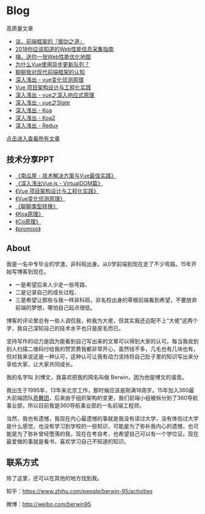 # Blog

高质量文章
* [谈，前端框架的『御剑之道』](https://github.com/berwin/Blog/issues/26)
* [2018你应该知道的Web性能信息采集指南](https://github.com/berwin/Blog/issues/25)
* [嗨，送你一张Web性能优化地图](https://github.com/berwin/Blog/issues/23)
* [为什么Vue使用异步更新队列？](https://github.com/berwin/Blog/issues/22)
* [聊聊我对现代前端框架的认知](https://github.com/berwin/Blog/issues/20)
* [深入浅出 - vue变化侦测原理](https://github.com/berwin/Blog/issues/17)
* [Vue 项目架构设计与工程化实践](https://github.com/berwin/Blog/issues/14)
* [深入浅出 - vue之深入响应式原理](https://github.com/berwin/Blog/issues/11)
* [深入浅出 - vue之State](https://github.com/berwin/Blog/issues/13)
* [深入浅出 - Koa](https://github.com/berwin/Blog/issues/8)
* [深入浅出 - Koa2](https://github.com/berwin/Blog/issues/9)
* [深入浅出 - Redux](https://github.com/berwin/Blog/issues/4)

[点击进入查看所有文章](https://github.com/berwin/Blog/issues)


## 技术分享PPT

* [《南瓜屋 - 技术解决方案与Vue最佳实践》](https://ppt.baomitu.com/d/8a94cafc)
* [《深入浅出Vue.js - VirtualDOM篇》](https://ppt.baomitu.com/d/2afbd5b9)
* [《Vue 项目架构设计与工程化实践》](https://slides.com/berwin/vue-architecture-design-and-engineering-practice)
* [《Vue变化侦测原理》](https://slides.com/berwin/vue-change-detection/)
* [《聊聊类型转换》](https://ppt.baomitu.com/d/e6515023)
* [《Koa原理》](http://berwin.github.io/ppts/koa/)
* [《Co原理》](http://berwin.github.io/ppts/co/)
* [《promise》](http://berwin.github.io/ppts/promise/)

## About

我是一名中专毕业的学渣，非科班出身。从0学前端到现在走了不少弯路。15年开始写博客到现在。
* 一是希望后来人少走一些弯路、
* 二是记录自己的成长过程、
* 三是希望让那些与我一样非科班，非名校出身的草根前端看到希望，不要放弃前端的梦想，哪怕自己起点很低。

博客的评论里总有一些人调侃我，称我为大佬，但其实我还远配不上“大佬”这两个字，我自己深知自己的技术水平也只是皮毛而已。

坚持写作的动力是因为能看到自己写出来的文章可以得到大家的认可。每当我收到别人扫描二维码付给我的赞赏费我都非常开心，虽然钱不多，几毛也有几块也有，但对我来说这是一种认可，这种认可让我有动力坚持将自己肚子里的知识写出来分享给大家，让大家共同成长。

我的名字叫 刘博文，我喜欢把我的网名叫做 Berwin，因为他是博文的谐音。

我出生于1995年，13年来北京工作，那时候应该是刚满18周岁。15年加入360最大前端团队[奇舞团](https://75team.com/)，后来由于组织架构的变更，我们前端小组被拆分到了360导航事业部，所以目前我是360导航事业部的一名前端工程师。

当然，我也有遗憾，我现在内心最遗憾的事就是我没有读过大学，没有体验过大学是什么感觉，也没有学习到学校的一些知识，可能是为了弥补我内心的遗憾，也可能是为了弥补曾经堕落的我，现在在考自考，也希望自己可以有一个学位证。现在最爱做的事就是看书，喜欢学习自己不知道的知识。

## 联系方式

除了这里，还可以在其他的地方找到我。

知乎：https://www.zhihu.com/people/berwin-95/activities

微博：http://weibo.com/berwin95
